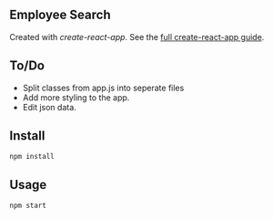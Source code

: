 Employee Search
---

Created with *create-react-app*. See the [full create-react-app guide](https://github.com/facebookincubator/create-react-app/blob/master/packages/react-scripts/template/README.md).


To/Do
---

- Split classes from app.js into seperate files
- Add more styling to the app.
- Edit json data. 

Install
---

`npm install`



Usage
---

`npm start`
